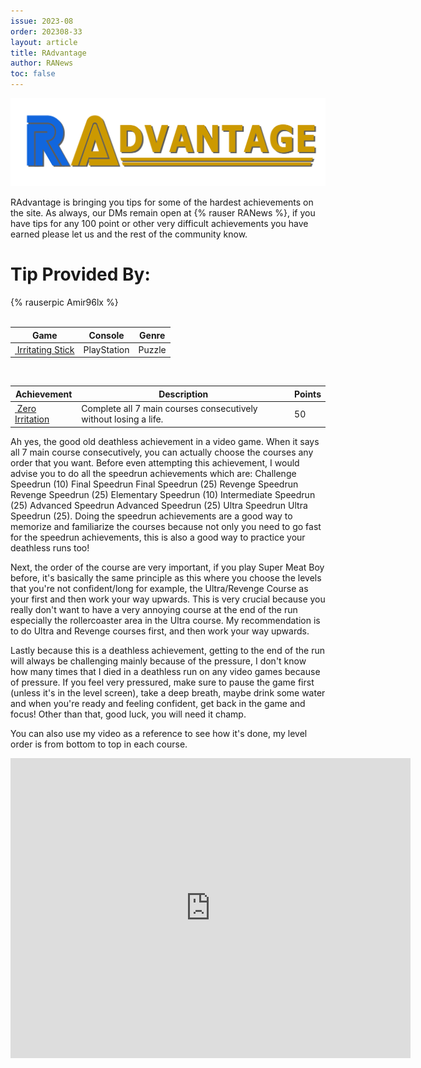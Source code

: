 ```yaml
---
issue: 2023-08
order: 202308-33
layout: article
title: RAdvantage
author: RANews
toc: false
---
```


![](../../img/radvantage.png)

RAdvantage is bringing you tips for some of the hardest achievements on the site. As always, our DMs remain open at {% rauser RANews %}, if you have tips for any 100 point or other very difficult achievements you have earned please let us and the rest of the community know.

# Tip Provided By:

<div class="bingo-winner">
  {% rauserpic Amir96lx %}
</div><br>

| Game                                                                                                                                                                                                                          | Console     | Genre  |
| ----------------------------------------------------------------------------------------------------------------------------------------------------------------------------------------------------------------------------- | ----------- | ------ |
| <a class="gameicon-link" href="https://retroachievements.org/game/8929" target="_blank" rel="noopener"> <img class="gameicon" src="https://retroachievements.org/Images/059901.png" alt=""> <span>Irritating Stick</span></a> | PlayStation | Puzzle |

<br>

| Achievement                                                                                                                                                                                                                          | Description                                                      | Points |
| ------------------------------------------------------------------------------------------------------------------------------------------------------------------------------------------------------------------------------------ | ---------------------------------------------------------------- | ------ |
| <a class="gameicon-link" href="https://retroachievements.org/achievement/231995" target="_blank" rel="noopener"> <img class="gameicon" src="https://retroachievements.org/Badge/257724.png" alt=""> <span>Zero Irritation</span></a> | Complete all 7 main courses consecutively without losing a life. | 50     |

Ah yes, the good old deathless achievement in a video game. When it says all 7 main course consecutively, you can actually choose the courses any order that you want. Before even attempting this achievement, I would advise you to do all the speedrun achievements which are: Challenge Speedrun (10) Final Speedrun Final Speedrun (25) Revenge Speedrun Revenge Speedrun (25) Elementary Speedrun (10) Intermediate Speedrun (25) Advanced Speedrun Advanced Speedrun (25) Ultra Speedrun Ultra Speedrun (25). Doing the speedrun achievements are a good way to memorize and familiarize the courses because not only you need to go fast for the speedrun achievements, this is also a good way to practice your deathless runs too!

Next, the order of the course are very important, if you play Super Meat Boy before, it's basically the same principle as this where you choose the levels that you're not confident/long for example, the Ultra/Revenge Course as your first and then work your way upwards. This is very crucial because you really don't want to have a very annoying course at the end of the run especially the rollercoaster area in the Ultra course. My recommendation is to do Ultra and Revenge courses first, and then work your way upwards.

Lastly because this is a deathless achievement, getting to the end of the run will always be challenging mainly because of the pressure, I don't know how many times that I died in a deathless run on any video games because of pressure. If you feel very pressured, make sure to pause the game first (unless it's in the level screen), take a deep breath, maybe drink some water and when you're ready and feeling confident, get back in the game and focus! Other than that, good luck, you will need it champ.

You can also use my video as a reference to see how it's done, my level order is from bottom to top in each course.

<p align="center">
    <iframe
        width="640"
        height="480"
        src="https://www.youtube.com/embed/NXtvq-Ddz4g"
        frameborder="0"
        allow="autoplay; encrypted-media"
        allowfullscreen
    >
    </iframe>
</p>